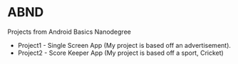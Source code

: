 # ABND
Projects from Android Basics Nanodegree

* Project1 - Single Screen App (My project is based off an advertisement). 
* Project2 - Score Keeper App (My project is based off a sport, Cricket)

